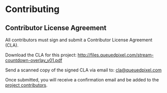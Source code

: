 # Contributing

## Contributor License Agreement

All contributors must sign and submit a Contributor License Agreement (CLA).

Download the CLA for this project: <http://files.queuedpixel.com/stream-countdown-overlay_v01.pdf>

Send a scanned copy of the signed CLA via email to: <cla@queuedpixel.com>

Once submitted, you will receive a confirmation email and be added to the [project contributors](contributors.md).
